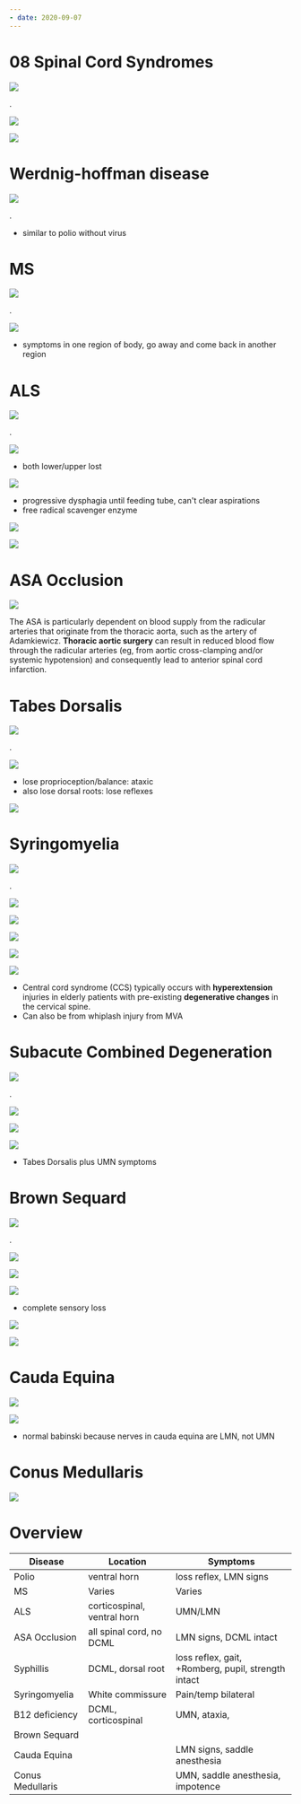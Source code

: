 ```yaml
---
- date: 2020-09-07
---
```


# 08 Spinal Cord Syndromes

<!-- polio and spinal cord. Lesion location, symptoms and presentation -->

![](https://photos.thisispiggy.com/file/wikiFiles/Vn5ixT4.jpg)

.

![](https://photos.thisispiggy.com/file/wikiFiles/4Dx0GgG.jpg)

![](https://photos.thisispiggy.com/file/wikiFiles/tBSEPdq.jpg)

# Werdnig-hoffman disease

<!-- werdnig-hoffman disease is, symptoms, aka -->

![](https://photos.thisispiggy.com/file/wikiFiles/xY76hrK.jpg)

.

- similar to polio without virus

# MS

<!-- MS spinal cord lesion locations -->

![](https://photos.thisispiggy.com/file/wikiFiles/13XNORY.jpg)

.

![](https://photos.thisispiggy.com/file/wikiFiles/1oycYQy.jpg)

- symptoms in one region of body, go away and come back in another region

# ALS

<!-- ALS lesion locations, symptoms, classic case, die from. Familial case -->

![](https://photos.thisispiggy.com/file/wikiFiles/U0Md50Y.jpg)

.

![](https://photos.thisispiggy.com/file/wikiFiles/4D3qknd.jpg)

- both lower/upper lost

![](https://photos.thisispiggy.com/file/wikiFiles/3tN1wSr.jpg)

- progressive dysphagia until feeding tube, can't clear aspirations
- free radical scavenger enzyme

![](https://photos.thisispiggy.com/file/wikiFiles/mSx0rK7.jpg)

![](https://photos.thisispiggy.com/file/wikiFiles/kykdU3T.jpg)

# ASA Occlusion

<!-- ASA occlusion lesions, symptoms.. -->

![](https://photos.thisispiggy.com/file/wikiFiles/K7pkX2o.jpg)

The ASA is particularly dependent on blood supply from the radicular arteries that originate from the thoracic aorta, such as the artery of Adamkiewicz.  **Thoracic aortic surgery** can result in reduced blood flow through the radicular arteries (eg, from aortic cross-clamping and/or systemic hypotension) and consequently lead to anterior spinal cord infarction.

# Tabes Dorsalis

<!-- Tabes dorsalis lesions, symptoms, signs -->

![](https://photos.thisispiggy.com/file/wikiFiles/AYUXAqC.jpg)

.

![](https://photos.thisispiggy.com/file/wikiFiles/sGXjZ7Q.jpg)

- lose proprioception/balance: ataxic
- also lose dorsal roots: lose reflexes

![](https://photos.thisispiggy.com/file/wikiFiles/cQNtPBZ.jpg)

# Syringomyelia

<!-- syringomyelia cause, pathogenesis, symptoms, association -->

![](https://photos.thisispiggy.com/file/wikiFiles/nqeCRZV.jpg)

.

![](https://photos.thisispiggy.com/file/wikiFiles/TaX61QK.jpg)

![](https://photos.thisispiggy.com/file/wikiFiles/BNtAJLK.jpg)

![](https://photos.thisispiggy.com/file/wikiFiles/hYfdpU2.jpg)

![](https://photos.thisispiggy.com/file/wikiFiles/nRFLg98.jpg)

![](https://photos.thisispiggy.com/file/wikiFiles/cZi5IHp.jpg)

- Central cord syndrome (CCS) typically occurs with **hyperextension** injuries in elderly patients with pre-existing **degenerative changes** in the cervical spine.
- Can also be from whiplash injury from MVA

# Subacute Combined Degeneration

<!-- subacute combined degeneration cause, lesions, symptoms -->

![](https://photos.thisispiggy.com/file/wikiFiles/r41YRYv.jpg)

.

![](https://photos.thisispiggy.com/file/wikiFiles/uRSRQzK.jpg)

![](https://photos.thisispiggy.com/file/wikiFiles/HBanyzt.jpg)

![](https://photos.thisispiggy.com/file/wikiFiles/TK6G8Ug.jpg)

- Tabes Dorsalis plus UMN symptoms

# Brown Sequard

<!-- brown sequard syndrome cause, lesions, symptoms -->

![](https://photos.thisispiggy.com/file/wikiFiles/2eTB033.jpg)

.

![](https://photos.thisispiggy.com/file/wikiFiles/GHtvsJ8.jpg)

![](https://photos.thisispiggy.com/file/wikiFiles/haRuEBt.jpg)

![](https://photos.thisispiggy.com/file/wikiFiles/OCtVKxV.jpg)

- complete sensory loss

![](https://photos.thisispiggy.com/file/wikiFiles/XDAhRZJ.jpg)

![](https://photos.thisispiggy.com/file/wikiFiles/ICq3vnj.jpg)

# Cauda Equina

<!-- cauda equina syndrome cause, symptoms.. -->

![](https://photos.thisispiggy.com/file/wikiFiles/0XGkXDv.jpg)

![](https://photos.thisispiggy.com/file/wikiFiles/tZMXAWg.jpg)

- normal babinski because nerves in cauda equina are LMN, not UMN

# Conus Medullaris

<!-- conus medullaris symptoms.. -->

![](https://photos.thisispiggy.com/file/wikiFiles/zBFa84s.jpg)

# Overview

| Disease          | Location                    | Symptoms                                 |
| ---------------- | --------------------------- | ---------------------------------------- |
| Polio            | ventral horn                | loss reflex, LMN signs                   |
| MS               | Varies                      | Varies                                   |
| ALS              | corticospinal, ventral horn | UMN/LMN                                  |
| ASA Occlusion    | all spinal cord, no DCML    | LMN signs, DCML intact                   |
| Syphillis        | DCML, dorsal root           | loss reflex, gait, +Romberg, pupil, strength intact |
| Syringomyelia    | White commissure            | Pain/temp bilateral                      |
| B12 deficiency   | DCML, corticospinal         | UMN, ataxia,                             |
| Brown Sequard    |                             |                                          |
| Cauda Equina     |                             | LMN signs, saddle anesthesia             |
| Conus Medullaris |                             | UMN, saddle anesthesia, impotence        |
